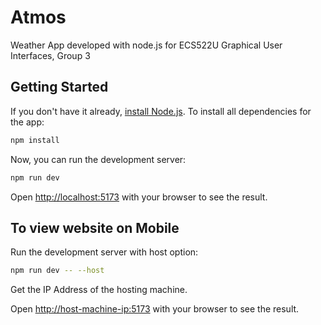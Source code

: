 # Atmos

Weather App developed with node.js for ECS522U Graphical User Interfaces, Group 3

## Getting Started

If you don't have it already, [install Node.js](https://nodejs.org/en).
To install all dependencies for the app:

```bash
npm install
```

Now, you can run the development server:

```bash
npm run dev
```

Open [http://localhost:5173](http://localhost:5173) with your browser to see the result.


## To view website on Mobile

Run the development server with host option:

```bash
npm run dev -- --host
```

Get the IP Address of the hosting machine.

Open [http://host-machine-ip:5173](http://host-machine-ip:5173) with your browser to see the result.
